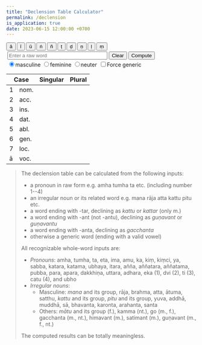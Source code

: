 ```yaml
---
title: "Declension Table Calculator"
permalink: /declension
is_application: true
date: 2023-06-15 12:00:00 +0700
---
```


<div>
<span style="font-size:0.8em;">
<button style="padding-left:0.5em;padding-right:0.5em;" onClick="insertChar('ā');">ā</button>
<button style="padding-left:0.5em;padding-right:0.5em;" onClick="insertChar('ī');">ī</button>
<button style="padding-left:0.5em;padding-right:0.5em;" onClick="insertChar('ū');">ū</button>
<button style="padding-left:0.5em;padding-right:0.5em;" onClick="insertChar('ṅ');">ṅ</button>
<button style="padding-left:0.5em;padding-right:0.5em;" onClick="insertChar('ñ');">ñ</button>
<button style="padding-left:0.5em;padding-right:0.5em;" onClick="insertChar('ṭ');">ṭ</button>
<button style="padding-left:0.5em;padding-right:0.5em;" onClick="insertChar('ḍ');">ḍ</button>
<button style="padding-left:0.5em;padding-right:0.5em;" onClick="insertChar('ṇ');">ṇ</button>
<button style="padding-left:0.5em;padding-right:0.5em;" onClick="insertChar('ḷ');">ḷ</button>
<button style="padding-left:0.5em;padding-right:0.5em;" onClick="insertChar('ṃ');">ṃ</button>
</span>
</div>
<div style="padding: 3px">
<input type="text" id="wordinput" placeholder="Enter a raw word" size="30">&nbsp;<span><button onClick="wordClear();">Clear</button>&nbsp;<button onClick="compute();">Compute</button></span>
</div>
<div>
<span style="padding: 3px">
<input type="radio" id="gendm" name="gender-radio" value="m" onChange="compute();" checked><label for="gendm">masculine</label>
<input type="radio" id="gendf" name="gender-radio" value="f" onChange="compute();"><label for="gendf">feminine</label>
<input type="radio" id="gendn" name="gender-radio" value="n" onChange="compute();"><label for="gendn">neuter</label>
</span>
<span><input type="checkbox" id="forcegen" onChange="compute();"><label for="forcegen">Force generic</label></span>
<span class="label" id="wordclass" style="display:none;"></span>
<span class="label label-green" id="computed" style="display:none;">computed</span>
</div>
<p>
<table>
	<thead>
		<tr><th colspan="2">Case</th><th>Singular</th><th>Plural</th></tr>
	</thead>
	<tbody>
		<tr><td>1</td><td>nom.</td><td><span id="nom_sg1"></span></td><td><span id="nom_pl1"></span></td></tr>
		<tr><td>2</td><td>acc.</td><td><span id="acc_sg1"></span></td><td><span id="acc_pl1"></span></td></tr>
		<tr><td>3</td><td>ins.</td><td><span id="ins_sg1"></span></td><td><span id="ins_pl1"></span></td></tr>
		<tr><td>4</td><td>dat.</td><td><span id="dat_sg1"></span></td><td><span id="dat_pl1"></span></td></tr>
		<tr><td>5</td><td>abl.</td><td><span id="abl_sg1"></span></td><td><span id="abl_pl1"></span></td></tr>
		<tr><td>6</td><td>gen.</td><td><span id="gen_sg1"></span></td><td><span id="gen_pl1"></span></td></tr>
		<tr><td>7</td><td>loc.</td><td><span id="loc_sg1"></span></td><td><span id="loc_pl1"></span></td></tr>
		<tr><td>ā</td><td>voc.</td><td><span id="voc_sg1"></span></td><td><span id="voc_pl1"></span></td></tr>
	</tbody>
</table>
</p>

<script src="/assets/js/decllib.js"></script>
<script src="/assets/js/declprog.js"></script>

> The declension table can be calculated from the following inputs:
> - a pronoun in raw form e.g. amha tumha ta etc. (including number 1--4)
> - an irregular noun or its related word e.g. mana rāja atta kattu pitu etc.
> - a word ending with -tar, declining as *kattu* or *kattar* (only m.)
> - a word ending with -ant (not -antu), declining as *guṇavant* or *guṇavantu*
> - a word ending with -anta, declining as *gacchanta*
> - otherwise a generic word (ending with a valid vowel)
>
> All recognizable whole-word inputs are:
> - *Pronouns*: amha, tumha, ta, eta, ima, amu, ka, kiṃ, kiṃci, ya, sabba, katara, katama, ubhaya, itara, añña, aññatara, aññatama, pubba, para, apara, dakkhiṇa, uttara, adhara, eka (1), dvi (2), ti (3), catu (4), and ubho
> - *Irregular nouns*:
> 	- Masculine: *mana* and its group, rāja, brahma, atta, ātuma, satthu, *kattu* and its group, *pitu* and its group, yuva, addhā, muddhā, sā, bhavanta, karonta, arahanta, santa 
> 	- Others: *mātu* and its group (f.), kamma (nt.), go (m., f.), gacchanta (m., nt.), himavant (m.), satimant (m.), guṇavant (m., f., nt.)
>
> The computed results can be totally meaningless.

